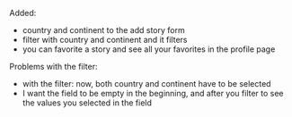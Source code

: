 Added:
- country and continent to the add story form
- filter with country and continent and it filters
- you can favorite a story and see all your favorites in the profile page


Problems with the filter:
- with the filter: now, both country and continent have to be selected
- I want the field to be empty in the beginning, and after you filter to see the values you selected in the field